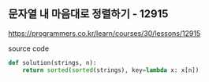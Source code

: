 ## 문자열 내 마음대로 정렬하기 - 12915

https://programmers.co.kr/learn/courses/30/lessons/12915



source code

```python
def solution(strings, n):    
    return sorted(sorted(strings), key=lambda x: x[n])
```


